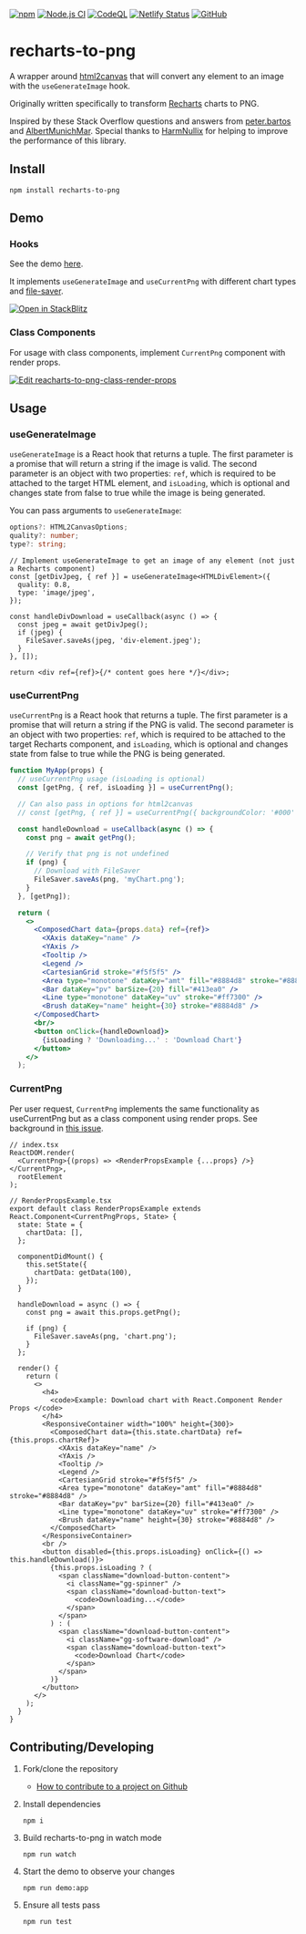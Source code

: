 [![npm](https://img.shields.io/npm/v/recharts-to-png)](https://www.npmjs.com/package/recharts-to-png)
[![Node.js CI](https://github.com/brammitch/recharts-to-png/actions/workflows/node.js.yml/badge.svg?branch=main)](https://github.com/brammitch/recharts-to-png/actions/workflows/node.js.yml)
[![CodeQL](https://github.com/brammitch/recharts-to-png/actions/workflows/github-code-scanning/codeql/badge.svg)](https://github.com/brammitch/recharts-to-png/actions/workflows/github-code-scanning/codeql)
[![Netlify Status](https://api.netlify.com/api/v1/badges/35b3343e-3abe-4c8b-bd68-e74e2e043a3d/deploy-status)](https://app.netlify.com/sites/recharts-to-png/deploys)
[![GitHub](https://img.shields.io/github/license/brammitch/recharts-to-png)](LICENSE)

# recharts-to-png

A wrapper around [html2canvas](https://github.com/niklasvh/html2canvas) that will convert any element to an image with the `useGenerateImage` hook.

Originally written specifically to transform [Recharts](https://github.com/recharts/recharts) charts to PNG.

Inspired by these Stack Overflow questions and answers from [peter.bartos](https://stackoverflow.com/questions/45086005/recharts-component-to-png/56223127?noredirect=1#comment100914961_56223127) and [AlbertMunichMar](https://stackoverflow.com/questions/57206626/download-chart-as-png-format-in-react-without-overwriting-the-dom). Special thanks to [HarmNullix](https://github.com/brammitch/recharts-to-png/issues/160#issuecomment-852812993) for helping to improve the performance of this library.

## Install

```
npm install recharts-to-png
```

## Demo

### Hooks

See the demo [here](https://recharts-to-png.netlify.app/).

It implements `useGenerateImage` and `useCurrentPng` with different chart types and [file-saver](https://www.npmjs.com/package/file-saver).

[![Open in StackBlitz](https://developer.stackblitz.com/img/open_in_stackblitz.svg)](https://stackblitz.com/github/brammitch/recharts-to-png-demo?file=src%2FApp.tsx)

### Class Components

For usage with class components, implement `CurrentPng` component with render props.

[![Edit reacharts-to-png-class-render-props](https://codesandbox.io/static/img/play-codesandbox.svg)](https://codesandbox.io/p/sandbox/reacharts-to-png-class-render-props-vk4jbl)

## Usage

### useGenerateImage

`useGenerateImage` is a React hook that returns a tuple. The first parameter is a promise that will return a string if the image is valid. The second parameter is an object with two properties: `ref`, which is required to be attached to the target HTML element, and `isLoading`, which is optional and changes state from false to true while the image is being generated.

You can pass arguments to `useGenerateImage`:

```ts
options?: HTML2CanvasOptions;
quality?: number;
type?: string;
```

```tsx
// Implement useGenerateImage to get an image of any element (not just a Recharts component)
const [getDivJpeg, { ref }] = useGenerateImage<HTMLDivElement>({
  quality: 0.8,
  type: 'image/jpeg',
});

const handleDivDownload = useCallback(async () => {
  const jpeg = await getDivJpeg();
  if (jpeg) {
    FileSaver.saveAs(jpeg, 'div-element.jpeg');
  }
}, []);

return <div ref={ref}>{/* content goes here */}</div>;
```

### useCurrentPng

`useCurrentPng` is a React hook that returns a tuple. The first parameter is a promise that will return a string if the PNG is valid. The second parameter is an object with two properties: `ref`, which is required to be attached to the target Recharts component, and `isLoading`, which is optional and changes state from false to true while the PNG is being generated.

```jsx
function MyApp(props) {
  // useCurrentPng usage (isLoading is optional)
  const [getPng, { ref, isLoading }] = useCurrentPng();

  // Can also pass in options for html2canvas
  // const [getPng, { ref }] = useCurrentPng({ backgroundColor: '#000' });

  const handleDownload = useCallback(async () => {
    const png = await getPng();

    // Verify that png is not undefined
    if (png) {
      // Download with FileSaver
      FileSaver.saveAs(png, 'myChart.png');
    }
  }, [getPng]);

  return (
    <>
      <ComposedChart data={props.data} ref={ref}>
        <XAxis dataKey="name" />
        <YAxis />
        <Tooltip />
        <Legend />
        <CartesianGrid stroke="#f5f5f5" />
        <Area type="monotone" dataKey="amt" fill="#8884d8" stroke="#8884d8" />
        <Bar dataKey="pv" barSize={20} fill="#413ea0" />
        <Line type="monotone" dataKey="uv" stroke="#ff7300" />
        <Brush dataKey="name" height={30} stroke="#8884d8" />
      </ComposedChart>
      <br/>
      <button onClick={handleDownload}>
        {isLoading ? 'Downloading...' : 'Download Chart'}
      </button>
    </>
  );

```

### CurrentPng

Per user request, `CurrentPng` implements the same functionality as useCurrentPng but as a class component using render props. See background in [this issue](https://github.com/brammitch/recharts-to-png/issues/445).

```tsx
// index.tsx
ReactDOM.render(
  <CurrentPng>{(props) => <RenderPropsExample {...props} />}</CurrentPng>,
  rootElement
);

// RenderPropsExample.tsx
export default class RenderPropsExample extends React.Component<CurrentPngProps, State> {
  state: State = {
    chartData: [],
  };

  componentDidMount() {
    this.setState({
      chartData: getData(100),
    });
  }

  handleDownload = async () => {
    const png = await this.props.getPng();

    if (png) {
      FileSaver.saveAs(png, 'chart.png');
    }
  };

  render() {
    return (
      <>
        <h4>
          <code>Example: Download chart with React.Component Render Props </code>
        </h4>
        <ResponsiveContainer width="100%" height={300}>
          <ComposedChart data={this.state.chartData} ref={this.props.chartRef}>
            <XAxis dataKey="name" />
            <YAxis />
            <Tooltip />
            <Legend />
            <CartesianGrid stroke="#f5f5f5" />
            <Area type="monotone" dataKey="amt" fill="#8884d8" stroke="#8884d8" />
            <Bar dataKey="pv" barSize={20} fill="#413ea0" />
            <Line type="monotone" dataKey="uv" stroke="#ff7300" />
            <Brush dataKey="name" height={30} stroke="#8884d8" />
          </ComposedChart>
        </ResponsiveContainer>
        <br />
        <button disabled={this.props.isLoading} onClick={() => this.handleDownload()}>
          {this.props.isLoading ? (
            <span className="download-button-content">
              <i className="gg-spinner" />
              <span className="download-button-text">
                <code>Downloading...</code>
              </span>
            </span>
          ) : (
            <span className="download-button-content">
              <i className="gg-software-download" />
              <span className="download-button-text">
                <code>Download Chart</code>
              </span>
            </span>
          )}
        </button>
      </>
    );
  }
}
```

## Contributing/Developing

1. Fork/clone the repository
   - [How to contribute to a project on Github](https://gist.github.com/MarcDiethelm/7303312)
1. Install dependencies

   ```
   npm i
   ```

1. Build recharts-to-png in watch mode

   ```
   npm run watch
   ```

1. Start the demo to observe your changes

   ```
   npm run demo:app
   ```

1. Ensure all tests pass

   ```
   npm run test
   ```
